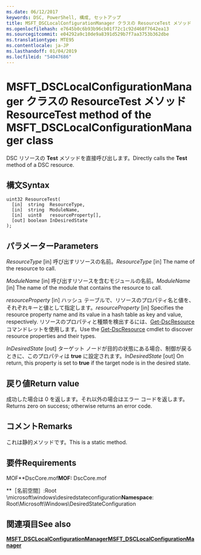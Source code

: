 ```yaml
---
ms.date: 06/12/2017
keywords: DSC, PowerShell, 構成, セットアップ
title: MSFT_DSCLocalConfigurationManager クラスの ResourceTest メソッド
ms.openlocfilehash: e7645b0c6b93b96cb01f72c1c92d468f7642ea13
ms.sourcegitcommit: e04292a9c10de9a8391d529b7f7aa3753b362dbe
ms.translationtype: MTE95
ms.contentlocale: ja-JP
ms.lasthandoff: 01/04/2019
ms.locfileid: "54047686"
---
```

# <a name="resourcetest-method-of-the-msftdsclocalconfigurationmanager-class"></a><span data-ttu-id="4242e-103">MSFT_DSCLocalConfigurationManager クラスの ResourceTest メソッド</span><span class="sxs-lookup"><span data-stu-id="4242e-103">ResourceTest method of the MSFT_DSCLocalConfigurationManager class</span></span>

<span data-ttu-id="4242e-104">DSC リソースの **Test** メソッドを直接呼び出します。</span><span class="sxs-lookup"><span data-stu-id="4242e-104">Directly calls the **Test** method of a DSC resource.</span></span>

## <a name="syntax"></a><span data-ttu-id="4242e-105">構文</span><span class="sxs-lookup"><span data-stu-id="4242e-105">Syntax</span></span>

```mof
uint32 ResourceTest(
  [in]  string  ResourceType,
  [in]  string  ModuleName,
  [in]  uint8   resourceProperty[],
  [out] boolean InDesiredState
);
```

## <a name="parameters"></a><span data-ttu-id="4242e-106">パラメーター</span><span class="sxs-lookup"><span data-stu-id="4242e-106">Parameters</span></span>

<span data-ttu-id="4242e-107">*ResourceType* \[in\] 呼び出すリソースの名前。</span><span class="sxs-lookup"><span data-stu-id="4242e-107">*ResourceType* \[in\] The name of the resource to call.</span></span>

<span data-ttu-id="4242e-108">*ModuleName* \[in\] 呼び出すリソースを含むモジュールの名前。</span><span class="sxs-lookup"><span data-stu-id="4242e-108">*ModuleName* \[in\] The name of the module that contains the resource to call.</span></span>

<span data-ttu-id="4242e-109">*resourceProperty* \[in\] ハッシュ テーブルで、リソースのプロパティ名と値を、それぞれキーと値として指定します。</span><span class="sxs-lookup"><span data-stu-id="4242e-109">*resourceProperty* \[in\] Specifies the resource property name and its value in a hash table as key and value, respectively.</span></span> <span data-ttu-id="4242e-110">リソースのプロパティと種類を検出するには、[Get-DscResource](/powershell/module/PSDesiredStateConfiguration/Get-DscResource) コマンドレットを使用します。</span><span class="sxs-lookup"><span data-stu-id="4242e-110">Use the [Get-DscResource](/powershell/module/PSDesiredStateConfiguration/Get-DscResource) cmdlet to discover resource properties and their types.</span></span>

<span data-ttu-id="4242e-111">*InDesiredState* \[out\] ターゲット ノードが目的の状態にある場合、制御が戻るときに、このプロパティは **true** に設定されます。</span><span class="sxs-lookup"><span data-stu-id="4242e-111">*InDesiredState* \[out\] On return, this property is set to **true** if the target node is in the desired state.</span></span>

## <a name="return-value"></a><span data-ttu-id="4242e-112">戻り値</span><span class="sxs-lookup"><span data-stu-id="4242e-112">Return value</span></span>

<span data-ttu-id="4242e-113">成功した場合は 0 を返します。それ以外の場合はエラー コードを返します。</span><span class="sxs-lookup"><span data-stu-id="4242e-113">Returns zero on success; otherwise returns an error code.</span></span>

## <a name="remarks"></a><span data-ttu-id="4242e-114">コメント</span><span class="sxs-lookup"><span data-stu-id="4242e-114">Remarks</span></span>

<span data-ttu-id="4242e-115">これは静的メソッドです。</span><span class="sxs-lookup"><span data-stu-id="4242e-115">This is a static method.</span></span>

## <a name="requirements"></a><span data-ttu-id="4242e-116">要件</span><span class="sxs-lookup"><span data-stu-id="4242e-116">Requirements</span></span>

<span data-ttu-id="4242e-117">MOF\*\*DscCore.mof</span><span class="sxs-lookup"><span data-stu-id="4242e-117">**MOF:** DscCore.mof</span></span>

<span data-ttu-id="4242e-118">\*\*［名前空間］:Root \microsoft\windows\desiredstateconfiguration</span><span class="sxs-lookup"><span data-stu-id="4242e-118">**Namespace**: Root\Microsoft\Windows\DesiredStateConfiguration</span></span>

## <a name="see-also"></a><span data-ttu-id="4242e-119">関連項目</span><span class="sxs-lookup"><span data-stu-id="4242e-119">See also</span></span>

[<span data-ttu-id="4242e-120">**MSFT_DSCLocalConfigurationManager**</span><span class="sxs-lookup"><span data-stu-id="4242e-120">**MSFT_DSCLocalConfigurationManager**</span></span>](msft-dsclocalconfigurationmanager.md)